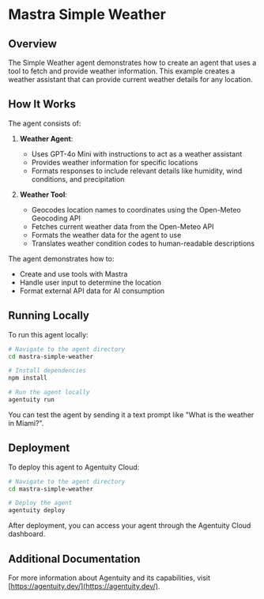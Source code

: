 # Mastra Simple Weather

## Overview
The Simple Weather agent demonstrates how to create an agent that uses a tool to fetch and provide weather information. This example creates a weather assistant that can provide current weather details for any location.

## How It Works
The agent consists of:

1. **Weather Agent**:
   - Uses GPT-4o Mini with instructions to act as a weather assistant
   - Provides weather information for specific locations
   - Formats responses to include relevant details like humidity, wind conditions, and precipitation

2. **Weather Tool**:
   - Geocodes location names to coordinates using the Open-Meteo Geocoding API
   - Fetches current weather data from the Open-Meteo API
   - Formats the weather data for the agent to use
   - Translates weather condition codes to human-readable descriptions

The agent demonstrates how to:
- Create and use tools with Mastra
- Handle user input to determine the location
- Format external API data for AI consumption

## Running Locally
To run this agent locally:

```bash
# Navigate to the agent directory
cd mastra-simple-weather

# Install dependencies
npm install

# Run the agent locally
agentuity run
```

You can test the agent by sending it a text prompt like "What is the weather in Miami?".

## Deployment
To deploy this agent to Agentuity Cloud:

```bash
# Navigate to the agent directory
cd mastra-simple-weather

# Deploy the agent
agentuity deploy
```

After deployment, you can access your agent through the Agentuity Cloud dashboard.

## Additional Documentation
For more information about Agentuity and its capabilities, visit [https://agentuity.dev/](https://agentuity.dev/).
